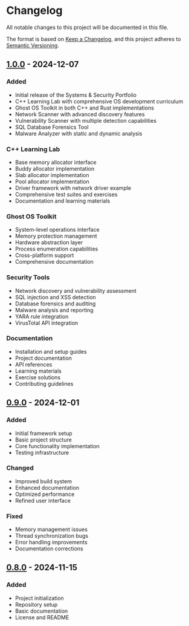 # Changelog

All notable changes to this project will be documented in this file.

The format is based on [Keep a Changelog](https://keepachangelog.com/en/1.0.0/),
and this project adheres to [Semantic Versioning](https://semver.org/spec/v2.0.0.html).

## [1.0.0] - 2024-12-07

### Added
- Initial release of the Systems & Security Portfolio
- C++ Learning Lab with comprehensive OS development curriculum
- Ghost OS Toolkit in both C++ and Rust implementations
- Network Scanner with advanced discovery features
- Vulnerability Scanner with multiple detection capabilities
- SQL Database Forensics Tool
- Malware Analyzer with static and dynamic analysis

### C++ Learning Lab
- Base memory allocator interface
- Buddy allocator implementation
- Slab allocator implementation
- Pool allocator implementation
- Driver framework with network driver example
- Comprehensive test suites and exercises
- Documentation and learning materials

### Ghost OS Toolkit
- System-level operations interface
- Memory protection management
- Hardware abstraction layer
- Process enumeration capabilities
- Cross-platform support
- Comprehensive documentation

### Security Tools
- Network discovery and vulnerability assessment
- SQL injection and XSS detection
- Database forensics and auditing
- Malware analysis and reporting
- YARA rule integration
- VirusTotal API integration

### Documentation
- Installation and setup guides
- Project documentation
- API references
- Learning materials
- Exercise solutions
- Contributing guidelines

## [0.9.0] - 2024-12-01

### Added
- Initial framework setup
- Basic project structure
- Core functionality implementation
- Testing infrastructure

### Changed
- Improved build system
- Enhanced documentation
- Optimized performance
- Refined user interface

### Fixed
- Memory management issues
- Thread synchronization bugs
- Error handling improvements
- Documentation corrections

## [0.8.0] - 2024-11-15

### Added
- Project initialization
- Repository setup
- Basic documentation
- License and README

[1.0.0]: https://github.com/yourusername/systems-portfolio/releases/tag/v1.0.0
[0.9.0]: https://github.com/yourusername/systems-portfolio/releases/tag/v0.9.0
[0.8.0]: https://github.com/yourusername/systems-portfolio/releases/tag/v0.8.0
